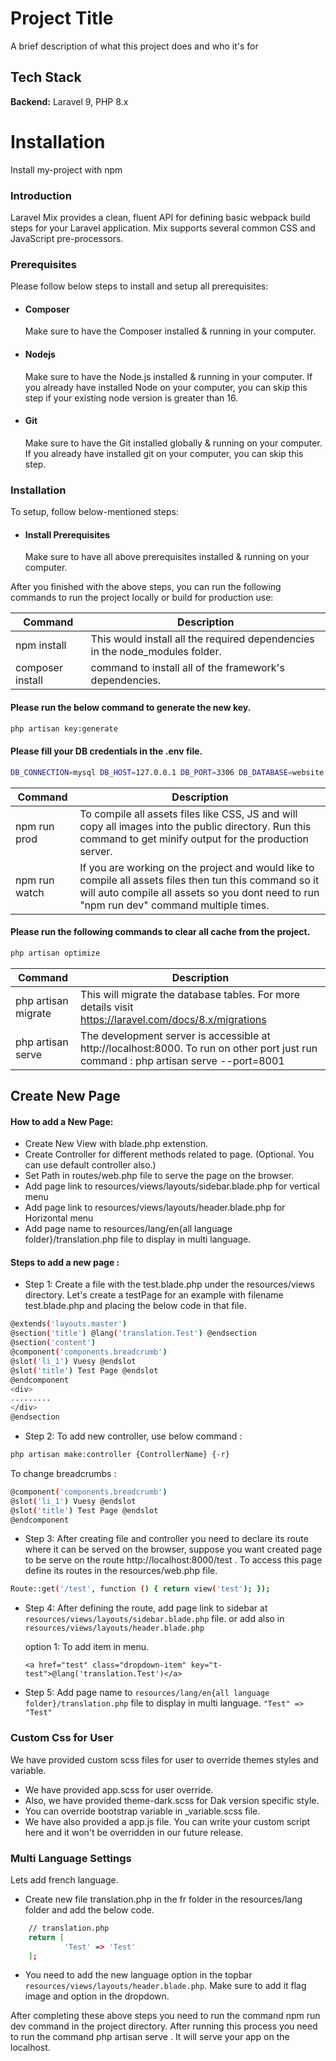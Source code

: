 
# Project Title

A brief description of what this project does and who it's for


## Tech Stack

**Backend:** Laravel 9, PHP 8.x

# Installation

Install my-project with npm

### Introduction
Laravel Mix provides a clean, fluent API for defining basic webpack build steps for your Laravel application. Mix supports several common CSS and JavaScript pre-processors.

### Prerequisites

Please follow below steps to install and setup all prerequisites:

- #### Composer
    Make sure to have the Composer installed & running in your computer.

- #### Nodejs
    Make sure to have the Node.js installed & running in your computer. If you already have installed Node on your computer, you can skip this step if your existing node version is greater than 16.

- #### Git
    Make sure to have the Git installed globally & running on your computer. If you already have installed git on your computer, you can skip this step.


### Installation
To setup, follow below-mentioned steps:

- #### Install Prerequisites 
    Make sure to have all above prerequisites installed & running on your computer.

After you finished with the above steps, you can run the following commands to run the project locally or build for production use:
    

| Command          | Description                                                                  |
|------------------|------------------------------------------------------------------------------|
| npm install      | This would install all the required dependencies in the node_modules folder. |
| composer install | command to install all of the framework's dependencies.                      |

#### Please run the below command to generate the new key.
```bash
php artisan key:generate
```

#### Please fill your DB credentials in the .env file.
```bash
DB_CONNECTION=mysql DB_HOST=127.0.0.1 DB_PORT=3306 DB_DATABASE=website DB_USERNAME=root DB_PASSWORD=
```

| Command | Description |
|---|---|
| npm run prod | To compile all assets files like CSS, JS and will copy all images into the public directory. Run this command to get minify output for the production server. |
| npm run watch | If you are working on the project and would like to compile all assets files then tun this command so it will auto compile all assets so you dont need to run "npm run dev" command multiple times. |

#### Please run the following commands to clear all cache from the project.
```bash
php artisan optimize
```

| Command             | Description                                                                                                                          |
|---------------------|--------------------------------------------------------------------------------------------------------------------------------------|
| php artisan migrate | This will migrate the database tables. For more details visit https://laravel.com/docs/8.x/migrations                                |
| php artisan serve   | The development server is accessible at http://localhost:8000. To run on other port just run command : php artisan serve --port=8001 |


## Create New Page
#### How to add a New Page:

- Create New View with blade.php extenstion.
- Create Controller for different methods related to page. (Optional. You can use default controller also.)
- Set Path in routes/web.php file to serve the page on the browser.
- Add page link to resources/views/layouts/sidebar.blade.php for vertical menu
- Add page link to resources/views/layouts/header.blade.php for Horizontal menu
- Add page name to resources/lang/en{all language folder}/translation.php file to display in multi language.

#### Steps to add a new page :
- Step 1: Create a file with the test.blade.php under the resources/views directory. Let's create a testPage for an example with filename test.blade.php and placing the below code in that file.
```bash
@extends('layouts.master')
@section('title') @lang('translation.Test') @endsection
@section('content')
@component('components.breadcrumb')
@slot('li_1') Vuesy @endslot
@slot('title') Test Page @endslot
@endcomponent
<div>
.........
</div>
@endsection
```
- Step 2: To add new controller, use below command :

```bash
php artisan make:controller {ControllerName} {-r}
```
To change breadcrumbs :
```bash
@component('components.breadcrumb')
@slot('li_1') Vuesy @endslot
@slot('title') Test Page @endslot
@endcomponent
```
- Step 3: After creating file and controller you need to declare its route where it can be served on the browser, suppose you want created page to be serve on the route http://localhost:8000/test . To access this page define its routes in the resources/web.php file.
```bash
Route::get('/test', function () { return view('test'); });
```
- Step 4: After defining the route, add page link to sidebar at `resources/views/layouts/sidebar.blade.php` file. or add also in `resources/views/layouts/header.blade.php`
  
  option 1: To add item in menu.

  `<a href="test" class="dropdown-item" key="t-test">@lang('translation.Test')</a>`

- Step 5: Add page name to `resources/lang/en{all language folder}/translation.php` file to display in multi language.
`"Test" => "Test"`
### Custom Css for User

 We have provided custom scss files for user to override themes styles and variable.
- We have provided app.scss for user override.
- Also, we have provided theme-dark.scss for Dak version specific style.
- You can override bootstrap variable in _variable.scss file.
- We have also provided a app.js file. You can write your custom script here and it won't be overridden in our future release.

### Multi Language Settings
Lets add french language.

- Create new file translation.php in the fr folder in the resources/lang folder and add the below code.
```bash <?php
    // translation.php
    return [
            'Test' => 'Test'
    ];

```
- You need to add the new language option in the topbar `resources/views/layouts/header.blade.php`. Make sure to add it flag image and option in the dropdown.

After completing these above steps you need to run the command npm run dev command in the project directory. After running this process you need to run the command php artisan serve . It will serve your app on the localhost.

